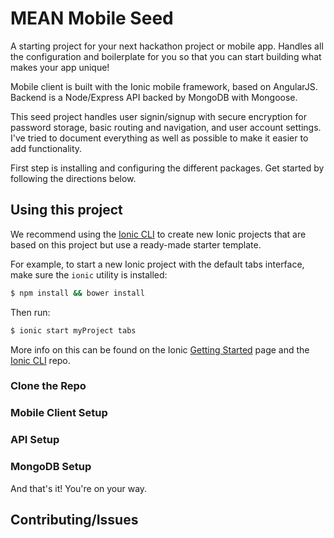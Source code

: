 # MEAN Mobile Seed

A starting project for your next hackathon project or mobile app. Handles all the configuration and boilerplate for you so that you can start building what makes your app unique!

Mobile client is built with the Ionic mobile framework, based on AngularJS. Backend is a Node/Express API backed by MongoDB with Mongoose.

This seed project handles user signin/signup with secure encryption for password storage, basic routing and navigation, and user account settings. I've tried to document everything as well as possible to make it easier to add functionality. 

First step is installing and configuring the different packages. Get started by following the directions below.

## Using this project

We recommend using the [Ionic CLI](https://github.com/driftyco/ionic-cli) to create new Ionic projects that are based on this project but use a ready-made starter template.

For example, to start a new Ionic project with the default tabs interface, make sure the `ionic` utility is installed:


```bash
$ npm install && bower install
```

Then run:

```bash
$ ionic start myProject tabs
```

More info on this can be found on the Ionic [Getting Started](http://ionicframework.com/getting-started) page and the [Ionic CLI](https://github.com/driftyco/ionic-cli) repo.

### Clone the Repo

### Mobile Client Setup

### API Setup

### MongoDB Setup

And that's it! You're on your way. 

## Contributing/Issues
